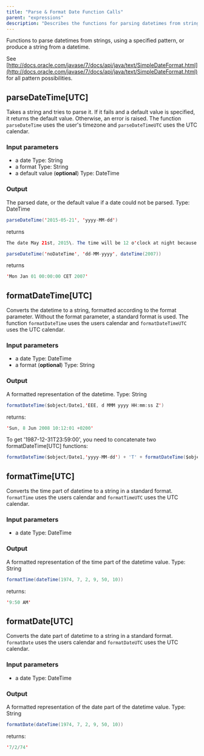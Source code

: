 ```yaml
---
title: "Parse & Format Date Function Calls"
parent: "expressions"
description: "Describes the functions for parsing datetimes from strings using a specified pattern or producing a string from a datetime in Mendix."
---
```


Functions to parse datetimes from strings, using a specified pattern, or produce a string from a datetime.

See [http://docs.oracle.com/javase/7/docs/api/java/text/SimpleDateFormat.html](http://docs.oracle.com/javase/7/docs/api/java/text/SimpleDateFormat.html) for all pattern possibilities.

## parseDateTime[UTC]

Takes a string and tries to parse it. If it fails and a default value is specified, it returns the default value. Otherwise, an error is raised. The function `parseDateTime` uses the user's timezone and `parseDateTimeUTC` uses the UTC calendar.

### Input parameters

*   a date Type: String
*   a format Type: String
*   a default value (**optional**) Type: DateTime

### Output

The parsed date, or the default value if a date could not be parsed. Type: DateTime

```java
parseDateTime('2015-05-21', 'yyyy-MM-dd')
```

returns

```java
The date May 21st, 2015\. The time will be 12 o'clock at night because it is not specified.
```

```java
parseDateTime('noDateTime', 'dd-MM-yyyy', dateTime(2007))
```

returns

```java
'Mon Jan 01 00:00:00 CET 2007'
```

## formatDateTime[UTC]

Converts the datetime to a string, formatted according to the format parameter. Without the format parameter, a standard format is used. The function `formatDateTime` uses the users calendar and `formatDateTimeUTC` uses the UTC calendar.

### Input parameters

*   a date Type: DateTime
*   a format (**optional**) Type: String

### Output

A formatted representation of the datetime. Type: String

```java
formatDateTime($object/Date1,'EEE, d MMM yyyy HH:mm:ss Z')
```

returns:

```java
'Sun, 8 Jun 2008 10:12:01 +0200'
```

To get '1987-12-31T23:59:00', you need to concatenate two formatDateTime[UTC] functions:

```java
formatDateTime($object/Date1,'yyyy-MM-dd') + 'T' + formatDateTime($object/Date1,'HH:mm:ss')
```

## formatTime[UTC]

Converts the time part of datetime to a string in a standard format. `formatTime` uses the users calendar and `formatTimeUTC` uses the UTC calendar.

### Input parameters

*   a date Type: DateTime

### Output

A formatted representation of the time part of the datetime value. Type: String

```java
formatTime(dateTime(1974, 7, 2, 9, 50, 10))
```

returns:

```java
'9:50 AM'
```

## formatDate[UTC]

Converts the date part of datetime to a string in a standard format. `formatDate` uses the users calendar and `formatDateUTC` uses the UTC calendar.

### Input parameters

*   a date Type: DateTime

### Output

A formatted representation of the date part of the datetime value. Type: String

```java
formatDate(dateTime(1974, 7, 2, 9, 50, 10))
```

returns:

```java
'7/2/74'
```
